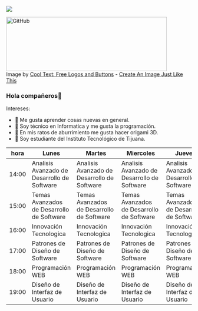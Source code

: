 ![](https://images.cooltext.com/5582473.png)

<a href="https://cooltext.com"><img src="https://images.cooltext.com/5582498.png" width="436" height="147" alt="GitHub" /></a>
<br />Image by <a href="https://cooltext.com">Cool Text: Free Logos and Buttons</a> - <a href="https://cooltext.com/Edit-Logo?LogoID=4040609783">Create An Image Just Like This</a>

### Hola compañeros👋

Intereses:

- 🔭 Me gusta aprender cosas nuevas en general.
- 🌱 Soy técnico en Informatica y me gusta la programación.
- 🔭 En mis ratos de aburrimiento me gusta hacer origami 3D.
- 🌱 Soy estudiante del Instituto Tecnológico de Tijuana.

| hora  | Lunes                               | Martes                              | Miercoles                           | Jueves                              | Viernes                             |
|-------|-------------------------------------|-------------------------------------|-------------------------------------|-------------------------------------|-------------------------------------|
| 14:00 | Analisis Avanzado de Desarrollo de Software    | Analisis Avanzado de Desarrollo de Software    | Analisis Avanzado de Desarrollo de Software    | Analisis Avanzado de Desarrollo de Software    | Analisis Avanzado de Desarrollo de Software            |
| 15:00 | Temas Avanzados de Desarrollo de Software      | Temas Avanzados de Desarrollo de Software      | Temas Avanzados de Desarrollo de Software      | Temas Avanzados de Desarrollo de Software   | Temas Avanzados de Desarrollo de Software              |
| 16:00 | Innovación Tecnologica                         | Innovación Tecnologica                         | Innovación Tecnologica                         | Innovación Tecnologica                           | Innovación Tecnologica                                 | 
| 17:00 | Patrones de Diseño de Software                 | Patrones de Diseño de Software                 | Patrones de Diseño de Software                 | Patrones de Diseño de Software                    | Patrones de Diseño de Software                         |
| 18:00 | Programación WEB                               | Programación WEB                               | Programación WEB                               | Programación WEB                                   | Programación WEB                                       |
| 19:00 | Diseño de Interfaz de Usuario                  | Diseño de Interfaz de Usuario                  | Diseño de Interfaz de Usuario                  | Diseño de Interfaz de Usuario                   | Diseño de Interfaz de Usuario                          |
